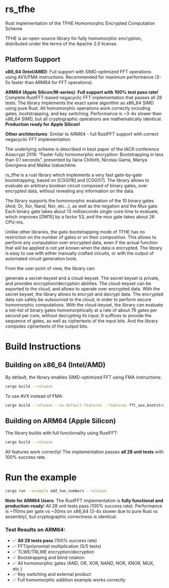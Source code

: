 # rs_tfhe
Rust implementation of the TFHE Homomorphic Encrypted Computation Scheme

TFHE is an open-source library for fully homomorphic encryption, distributed under the terms of the Apache 2.0 license.

## Platform Support

**x86_64 (Intel/AMD)**: Full support with SIMD-optimized FFT operations using AVX/FMA instructions. Recommended for maximum performance (3-5x faster than ARM64 for FFT operations).

**ARM64 (Apple Silicon/M-series)**: **Full support with 100% test pass rate!** Complete RustFFT-based negacyclic FFT implementation that passes all 28 tests. The library implements the exact same algorithm as x86_64 SIMD using pure Rust. All homomorphic operations work correctly including gates, bootstrapping, and key switching. Performance is ~3-4x slower than x86_64 SIMD, but all cryptographic operations are mathematically identical. **Production ready for Apple Silicon!**

**Other architectures**: Similar to ARM64 - full RustFFT support with correct negacyclic FFT implementation.

The underlying scheme is described in best paper of the IACR conference Asiacrypt 2016: “Faster fully homomorphic encryption: Bootstrapping in less than 0.1 seconds”, presented by Ilaria Chillotti, Nicolas Gama, Mariya Georgieva and Malika Izabachène.

rs_tfhe is a rust library which implements a very fast gate-by-gate bootstrapping, based on [CGGI16] and [CGGI17]. The library allows to evaluate an arbitrary boolean circuit composed of binary gates, over encrypted data, without revealing any information on the data.

The library supports the homomorphic evaluation of the 10 binary gates (And, Or, Xor, Nand, Nor, etc…), as well as the negation and the Mux gate. Each binary gate takes about 13 milliseconds single-core time to evaluate, which improves [DM15] by a factor 53, and the mux gate takes about 26 CPU-ms.

Unlike other libraries, the gate-bootstrapping mode of TFHE has no restriction on the number of gates or on their composition. This allows to perform any computation over encrypted data, even if the actual function that will be applied is not yet known when the data is encrypted. The library is easy to use with either manually crafted circuits, or with the output of automated circuit generation tools.

From the user point of view, the library can:

generate a secret-keyset and a cloud-keyset. The secret keyset is private, and provides encryption/decryption abilities. The cloud-keyset can be exported to the cloud, and allows to operate over encrypted data.
With the secret keyset, the library allows to encrypt and decrypt data. The encrypted data can safely be outsourced to the cloud, in order to perform secure homomorphic computations.
With the cloud-keyset, the library can evaluate a net-list of binary gates homomorphically at a rate of about 76 gates per second per core, without decrypting its input. It suffices to provide the sequence of gates, as well as ciphertexts of the input bits. And the library computes ciphertexts of the output bits.

# Build Instructions

## Building on x86_64 (Intel/AMD)

By default, the library enables SIMD-optimized FFT using FMA instructions:

```bash
cargo build --release
```

To use AVX instead of FMA:

```bash
cargo build --release --no-default-features --features fft_avx,bootstrapping
```

## Building on ARM64 (Apple Silicon)

The library builds with full functionality using RustFFT:

```bash
cargo build --release
```

All features work correctly! The implementation passes **all 28 unit tests** with 100% success rate.

# Run the example

```bash
cargo run --example add_two_numbers --release
```

**Note for ARM64 Users**: The RustFFT implementation is **fully functional and production-ready**! All 28 unit tests pass (100% success rate). Performance is ~110ms per gate vs ~30ms on x86_64 (3-4x slower due to pure Rust vs assembly), but cryptographic correctness is identical.

### Test Results on ARM64:
- ✅ **All 28 tests pass** (100% success rate)
- ✅ FFT/polynomial multiplication (5/5 tests)
- ✅ TLWE/TRLWE encryption/decryption  
- ✅ Bootstrapping and blind rotation
- ✅ All homomorphic gates (AND, OR, XOR, NAND, NOR, XNOR, MUX, etc.)
- ✅ Key switching and external product
- ✅ Full homomorphic addition example works correctly
